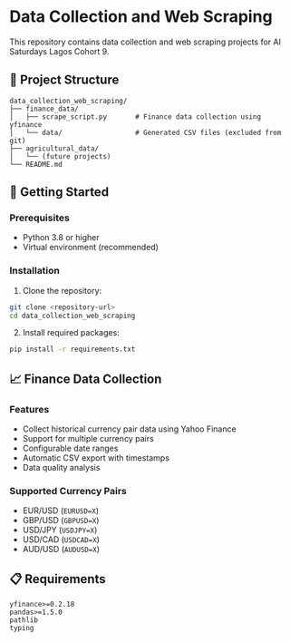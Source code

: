 # Data Collection and Web Scraping

This repository contains data collection and web scraping projects for AI Saturdays Lagos Cohort 9.

## 📁 Project Structure

```
data_collection_web_scraping/
├── finance_data/
│   ├── scrape_script.py       # Finance data collection using yfinance
│   └── data/                  # Generated CSV files (excluded from git)
├── agricultural_data/
│   └── (future projects)
└── README.md
```

## 🚀 Getting Started

### Prerequisites

- Python 3.8 or higher
- Virtual environment (recommended)

### Installation

1. Clone the repository:
```bash
git clone <repository-url>
cd data_collection_web_scraping
```

2. Install required packages:
```bash
pip install -r requirements.txt
```

## 📈 Finance Data Collection

### Features

- Collect historical currency pair data using Yahoo Finance
- Support for multiple currency pairs
- Configurable date ranges
- Automatic CSV export with timestamps
- Data quality analysis

### Supported Currency Pairs

- EUR/USD (`EURUSD=X`)
- GBP/USD (`GBPUSD=X`)
- USD/JPY (`USDJPY=X`)
- USD/CAD (`USDCAD=X`)
- AUD/USD (`AUDUSD=X`)



## 📋 Requirements

```
yfinance>=0.2.18
pandas>=1.5.0
pathlib
typing
```